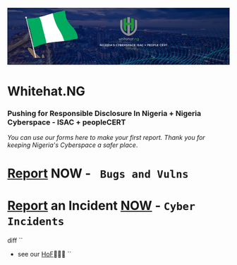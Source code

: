 ![](https://raw.githubusercontent.com/ngwhitehat/Lessons-From-Disclosures/main/res/ngwhitehat-banner.png)
# Whitehat.NG
### Pushing for Responsible Disclosure In Nigeria + Nigeria Cyberspace - ISAC + peopleCERT

*You can use our forms here to make your first report.
Thank you for keeping Nigeria's Cyberspace a safer place*.

# [Report](https://docs.google.com/forms/d/e/1FAIpQLSdKQUuPPylNiyhjziqfk6boNJx-efO3ukARqkrxgEC_h2MwMA/viewform) NOW - ` Bugs and Vulns`

# [Report](https://docs.google.com/forms/d/e/1FAIpQLSde0DJ62tU8ECTkZuI3Ktj26X_dC81RbAHqBvk2i6nR8-1q2Q/viewform?usp=sharing) an Incident [NOW](https://docs.google.com/forms/d/e/1FAIpQLSde0DJ62tU8ECTkZuI3Ktj26X_dC81RbAHqBvk2i6nR8-1q2Q/viewform?usp=sharing) - `Cyber Incidents`

diff ``
+ see our [HoF](https://github.com/ngwhitehat/Bugs-and-Vulns-Reporting/blob/main/hof.md)🥇🥈🥉
``
